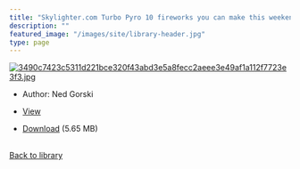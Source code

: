 ```yaml
---
title: "Skylighter.com Turbo Pyro 10 fireworks you can make this weekend"
description: ""
featured_image: "/images/site/library-header.jpg"
type: page
---
```


<a href="https://drive.google.com/file/d/1p1YQWIwVIWBfKRMeGKzXiAAB7WbpIqss/view" target="_blank">![3490c7423c5311d221bce320f43abd3e5a8fecc2aeee3e49af1a112f7723e3f3.jpg](/images/library/3490c7423c5311d221bce320f43abd3e5a8fecc2aeee3e49af1a112f7723e3f3.jpg)</a>
* Author: Ned Gorski
* <a href="https://drive.google.com/file/d/1p1YQWIwVIWBfKRMeGKzXiAAB7WbpIqss/view" target="_blank">View</a>

* [Download](https://drive.google.com/uc?export=download&id=1p1YQWIwVIWBfKRMeGKzXiAAB7WbpIqss) (5.65 MB)

<br />[Back to library](/library/)
